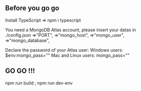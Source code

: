 ## Before you go go
Install TypeScript => npm i typescript

You need a MongoDB Atlas account, please insert your datas in ./config.json
=>"PORT",
=>"mongo_host",
=>"mongo_user",
=>"mongo_database",

Declare the password of your Atlas user:
Windows users: $env:mongo_pass="<MYSECRETPASSWORD>"
Mac and Linux users: mongo_pass="<MYSECRETPASSWORD>"

## GO GO !!!
npm run build ; npm run dev-env